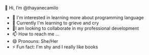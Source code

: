 👋 Hi, I’m @thayanecamilo
- 👀 I'm interested in learning more about programming language
- 🌱 Currently I'm learning to grieve and cry
- 💞️I am looking to collaborate in my professional development
- 📫 How to reach me ...
- 😄 Pronouns: She/Her
- ⚡ Fun fact: I'm shy and I really like books
<!---
thayanecamilo/thayanecamilo is a ✨ special ✨ repository because its `README.md` (this file) appears on your GitHub profile.
You can click the Preview link to take a look at your changes.
--->
